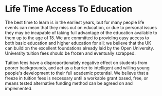 Life Time Access To Education
=============================

The best time to learn is in the earliest years, but for many people 
life events can mean that they miss out on education, or due to personal 
issues they may be incapable of taking full advantage of the education 
available to them up to the age of 18. We are committed to providing 
easy access to both basic education and higher education for all; we 
believe that the UK can build on the excellent foundations already laid 
by the Open University. University tuition fees should be frozen and 
eventually scrapped.

Tuition fees have a disproportionately negative effect on students from 
poorer backgrounds, and act as a barrier to intelligent and willing 
young people's development to their full academic potential. We believe 
that a freeze in tuition fees is necessary until a workable grant based, 
free, or means tested alternative funding method can be agreed on and 
implemented.